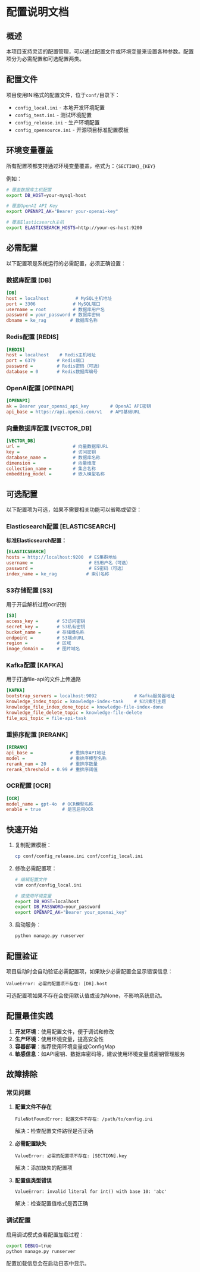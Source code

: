 # 配置说明文档

## 概述

本项目支持灵活的配置管理，可以通过配置文件或环境变量来设置各种参数。配置项分为必需配置和可选配置两类。

## 配置文件

项目使用INI格式的配置文件，位于`conf/`目录下：

- `config_local.ini` - 本地开发环境配置
- `config_test.ini` - 测试环境配置  
- `config_release.ini` - 生产环境配置
- `config_opensource.ini` - 开源项目标准配置模板

## 环境变量覆盖

所有配置项都支持通过环境变量覆盖，格式为：`{SECTION}_{KEY}`

例如：
```bash
# 覆盖数据库主机配置
export DB_HOST=your-mysql-host

# 覆盖OpenAI API Key
export OPENAPI_AK="Bearer your-openai-key"

# 覆盖Elasticsearch主机
export ELASTICSEARCH_HOSTS=http://your-es-host:9200
```

## 必需配置

以下配置项是系统运行的必需配置，必须正确设置：

### 数据库配置 [DB]
```ini
[DB]
host = localhost          # MySQL主机地址
port = 3306              # MySQL端口
username = root          # 数据库用户名
password = your_password # 数据库密码
dbname = ke_rag         # 数据库名称
```

### Redis配置 [REDIS]
```ini
[REDIS]
host = localhost    # Redis主机地址
port = 6379        # Redis端口
password =         # Redis密码（可选）
database = 0       # Redis数据库编号
```

### OpenAI配置 [OPENAPI]
```ini
[OPENAPI]
ak = Bearer your_openai_api_key        # OpenAI API密钥
api_base = https://api.openai.com/v1   # API基础URL
```

### 向量数据库配置 [VECTOR_DB]
```ini
[VECTOR_DB]
url =                    # 向量数据库URL
key =                    # 访问密钥
database_name =          # 数据库名称
dimension =              # 向量维度
collection_name =        # 集合名称
embedding_model =        # 嵌入模型名称
```


## 可选配置

以下配置项为可选，如果不需要相关功能可以省略或留空：

### Elasticsearch配置 [ELASTICSEARCH]

**标准Elasticsearch配置：**
```ini
[ELASTICSEARCH]
hosts = http://localhost:9200  # ES集群地址
username =                     # ES用户名（可选）
password =                     # ES密码（可选）
index_name = ke_rag           # 索引名称
```


### S3存储配置 [S3]
用于开启解析过程ocr识别
```ini
[S3]
access_key =       # S3访问密钥
secret_key =       # S3私有密钥
bucket_name =      # 存储桶名称
endpoint =         # S3端点URL
region =           # 区域
image_domain =     # 图片域名
```

### Kafka配置 [KAFKA]
用于打通file-api的文件上传通路
```ini
[KAFKA]
bootstrap_servers = localhost:9092              # Kafka服务器地址
knowledge_index_topic = knowledge-index-task    # 知识索引主题
knowledge_file_index_done_topic = knowledge-file-index-done
knowledge_file_delete_topic = knowledge-file-delete
file_api_topic = file-api-task
```

### 重排序配置 [RERANK]
```ini
[RERANK]
api_base =              # 重排序API地址
model =                 # 重排序模型名称
rerank_num = 20         # 重排序数量
rerank_threshold = 0.99 # 重排序阈值
```

### OCR配置 [OCR]
```ini
[OCR]
model_name = gpt-4o  # OCR模型名称
enable = true        # 是否启用OCR
```

## 快速开始

1. 复制配置模板：
   ```bash
   cp conf/config_release.ini conf/config_local.ini
   ```

2. 修改必需配置项：
   ```bash
   # 编辑配置文件
   vim conf/config_local.ini
   
   # 或使用环境变量
   export DB_HOST=localhost
   export DB_PASSWORD=your_password
   export OPENAPI_AK="Bearer your_openai_key"
   ```

3. 启动服务：
   ```bash
   python manage.py runserver
   ```

## 配置验证

项目启动时会自动验证必需配置项，如果缺少必需配置会显示错误信息：

```
ValueError: 必需的配置项不存在: [DB].host
```

可选配置项如果不存在会使用默认值或设为None，不影响系统启动。

## 配置最佳实践

1. **开发环境**：使用配置文件，便于调试和修改
2. **生产环境**：使用环境变量，提高安全性
3. **容器部署**：推荐使用环境变量或ConfigMap
4. **敏感信息**：如API密钥、数据库密码等，建议使用环境变量或密钥管理服务

## 故障排除

### 常见问题

1. **配置文件不存在**
   ```
   FileNotFoundError: 配置文件不存在: /path/to/config.ini
   ```
   解决：检查配置文件路径是否正确

2. **必需配置缺失**
   ```
   ValueError: 必需的配置项不存在: [SECTION].key
   ```
   解决：添加缺失的配置项

3. **配置值类型错误**
   ```
   ValueError: invalid literal for int() with base 10: 'abc'
   ```
   解决：检查配置值格式是否正确

### 调试配置

启用调试模式查看配置加载过程：
```bash
export DEBUG=true
python manage.py runserver
```

配置加载信息会在启动日志中显示。 
